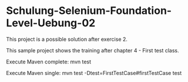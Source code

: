 # Schulung-Selenium-Foundation-Level-Uebung-02
This project is a possible solution after exercise 2.

This sample project shows the training after chapter 4 - First test class.

Execute Maven complete: mvn test

Execute Maven single: mvn test -Dtest=FirstTestCase#firstTestCase test
